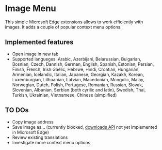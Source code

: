 # Image Menu

This simple Microsoft Edge extensions allows to work efficiently with images. It adds a couple of popular context menu options.

## Implemented features

* Open image in new tab
* Supported langueges: Arabic, Azerbijani, Belarussian, Bulgarian, Bosnian, Czech, Dannish, German, English, Spanish, Estonian, Persian, Finish, French, Irish Gaelic, Hebrwe, Hindi, Croatian, Hungarian, Armenian, Icelandic, Italian, Japanese, Georgian, Kazakh, Korean, Luxemburgian, Lithuanian, Latvian, Macedonian, Mongolic, Malay, Norwegian, Dutch, Polish, Portugese, Romanian, Russian, Slovak, Slovenian, Albanian, Serbian (both cyrilic and latin), Swedish, Thai, Turkish, Ukrainian, Vietnamese, Chinese (simplified)

## TO DOs

* Copy image address
* Save image as... (currently blocked, [downloads API](https://docs.microsoft.com/en-us/microsoft-edge/extensions/api-support/extension-api-roadmap) not yet implemented in Microsoft Edge)
* Review existing translations
* Investigate more context menu options
